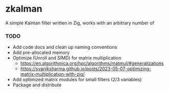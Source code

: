 # zkalman

A simple Kalman filter written in Zig, works with an arbitrary number of


### TODO

- Add code docs and clean up naming conventions
- Add pre-allocated memory
- Optimize (Unroll and SIMD) for matrix multiplication
  - https://en.algorithmica.org/hpc/algorithms/matmul/#generalizations
  - https://svaniksharma.github.io/posts/2023-05-07-optimizing-matrix-multiplication-with-zig/
- Add optimized matrix modules for small filters (2/3 variables)
- Package and distribute


